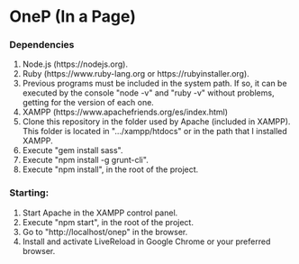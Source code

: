 # OneP (In a Page)

### Dependencies

<ol>
	<li>Node.js (https://nodejs.org).</li>
	<li>Ruby (https://www.ruby-lang.org or https://rubyinstaller.org).</li>
	<li>Previous programs must be included in the system path. If so, it can be executed by the console "node -v" and "ruby -v" without problems, getting for the version of each one.</li>
	<li>XAMPP (https://www.apachefriends.org/es/index.html)</li>
	<li>Clone this repository in the folder used by Apache (included in XAMPP). This folder is located in ".../xampp/htdocs" or in the path that I installed XAMPP.</li>
	<li>Execute "gem install sass".</li>
	<li>Execute "npm install -g grunt-cli".</li>
	<li>Execute "npm install", in the root of the project.</li>
</ol>

### Starting:

<ol>
	<li>Start Apache in the XAMPP control panel.</li>
	<li>Execute "npm start", in the root of the project.</li>
	<li>Go to "http://localhost/onep" in the browser.</li>
	<li>Install and activate LiveReload in Google Chrome or your preferred browser.</li>
</ol>